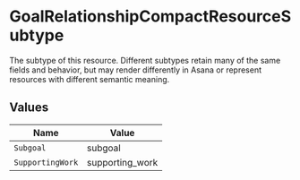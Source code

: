 # GoalRelationshipCompactResourceSubtype

The subtype of this resource. Different subtypes retain many of the same fields and behavior, but may render differently in Asana or represent resources with different semantic meaning.


## Values

| Name             | Value            |
| ---------------- | ---------------- |
| `Subgoal`        | subgoal          |
| `SupportingWork` | supporting_work  |